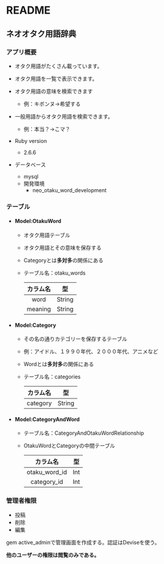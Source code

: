 # README

## ネオオタク用語辞典
### アプリ概要
- オタク用語がたくさん載っています。
- オタク用語を一覧で表示できます。
- オタク用語の意味を検索できます　
  - 例：キボンヌ→希望する
- 一般用語からオタク用語を検索できます。　
  - 例：本当？→こマ？
  
- Ruby version
  - 2.6.6

- データベース
  - mysql
  - 開発環境
    - neo_otaku_word_development
  
### テーブル
- #### Model:OtakuWord
  - オタク用語テーブル
  - オタク用語とその意味を保存する
  - Categoryとは**多対多**の関係にある
  - テーブル名：otaku_words
  
    |カラム名|型|
    |:---:|:---:|
    |word|String|
    |meaning|String|
    
- #### Model:Category
  - その名の通りカテゴリーを保存するテーブル
  - 例：アイドル、１９９０年代、２０００年代、アニメなど
  - Wordとは**多対多**の関係にある
  - テーブル名：categories

    |カラム名|型|
    |:---:|:---:|
    |category|String|

- #### Model:CategoryAndWord
  - テーブル名：CategoryAndOtakuWordRelationship
  - OtakuWordとCategoryの中間テーブル
  
    |カラム名|型|
    |:---:|:---:|
    |otaku_word_id|Int|
    |category_id|Int|

### 管理者権限
- 投稿
- 削除
- 編集

gem active_adminで管理画面を作成する。認証はDeviseを使う。

**他のユーザーの権限は閲覧のみである。**